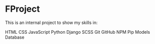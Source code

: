 # FProject

This is an internal project to show my skills in:

HTML
CSS
JavaScript
Python
Django
SCSS
Git
GitHub
NPM
Pip
Models
Database